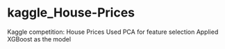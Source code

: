 # kaggle_House-Prices
Kaggle competition: House Prices
Used PCA for feature selection
Applied XGBoost as the model
